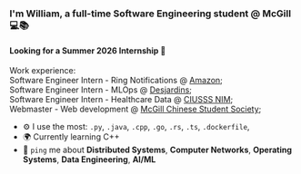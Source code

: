 ### I'm William, a full-time Software Engineering student @ McGill 💻📚 
#### Looking for a Summer 2026 Internship 💼

Work experience:<br>
Software Engineer Intern - Ring Notifications @ [Amazon](https://www.amazon.jobs/en/teams/ring-blink-and-amazon-key%20);<br>
Software Engineer Intern - MLOps @ [Desjardins](https://www.desjardins.com/en.html);<br>
Software Engineer Intern - Healthcare Data @ [CIUSSS NIM](https://www.ciusssnordmtl.ca/);<br>
Webmaster - Web development @ [McGill Chinese Student Society](https://mcss.ca/);<br>

- ⚙️ I use the most: `.py`, `.java`, `.cpp`, `.go`, `.rs`, `.ts`, `.dockerfile`,
- 🌍 Currently learning C++
- 💬 `ping` me about **Distributed Systems**, **Computer Networks**, **Operating Systems**, **Data Engineering**, **AI/ML**
